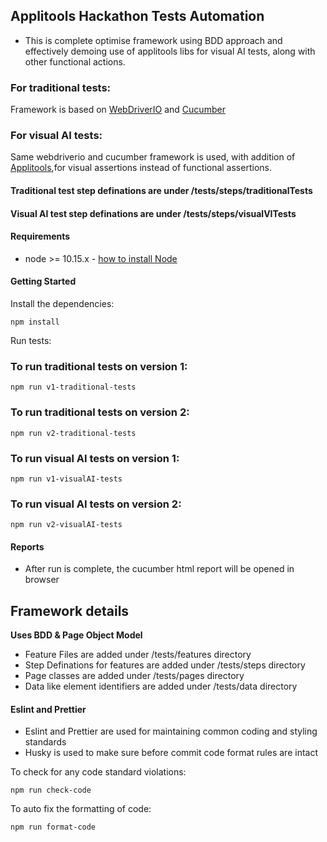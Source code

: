 ## Applitools Hackathon Tests Automation

- This is complete optimise framework using BDD approach and effectively demoing use of applitools libs for visual AI tests, along with other functional actions.

### For traditional tests:
Framework is based on [WebDriverIO](http://webdriver.io/) and [Cucumber](https://cucumber.io/)<br/>

### For visual AI tests:
Same webdriverio and cucumber framework is used, with addition of [Applitools](https://applitools.com/),for visual assertions instead of functional assertions.

#### Traditional test step definations are under /tests/steps/traditionalTests

#### Visual AI test step definations are under /tests/steps/visualVITests

#### Requirements

-   node >= 10.15.x - [how to install Node](https://nodejs.org/en/download/)

#### Getting Started

Install the dependencies:

```
npm install
```

Run tests:

### To run traditional tests on version 1:

```
npm run v1-traditional-tests
```

### To run traditional tests on version 2:

```
npm run v2-traditional-tests
```

### To run visual AI tests on version 1:

```
npm run v1-visualAI-tests
```

### To run visual AI tests on version 2:

```
npm run v2-visualAI-tests
```

#### Reports

-   After run is complete, the cucumber html report will be opened in browser

## Framework details

**Uses BDD & Page Object Model**

-   Feature Files are added under /tests/features directory
-   Step Definations for features are added under /tests/steps directory
-   Page classes are added under /tests/pages directory
-   Data like element identifiers are added under /tests/data directory

#### Eslint and Prettier

-   Eslint and Prettier are used for maintaining common coding and styling standards
-   Husky is used to make sure before commit code format rules are intact

To check for any code standard violations:

```
npm run check-code
```

To auto fix the formatting of code:

```
npm run format-code
```
